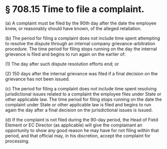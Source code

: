 # § 708.15   Time to file a complaint.

(a) A complaint must be filed by the 90th day after the date the employee knew, or reasonably should have known, of the alleged retaliation.


(b) The period for filing a complaint does not include time spent attempting to resolve the dispute through an internal company grievance-arbitration procedure. The time period for filing stops running on the day the internal grievance is filed and begins to run again on the earlier of:


(1) The day after such dispute resolution efforts end; or


(2) 150 days after the internal grievance was filed if a final decision on the grievance has not been issued.


(c) The period for filing a complaint does not include time spent resolving jurisdictional issues related to a complaint the employee files under State or other applicable law. The time period for filing stops running on the date the complaint under State or other applicable law is filed and begins to run again the day after a final decision on the jurisdictional issues is issued.


(d) If the complaint is not filed during the 90-day period, the Head of Field Element or EC Director (as applicable) will give the complainant an opportunity to show any good reason he may have for not filing within that period, and that official may, in his discretion, accept the complaint for processing.





